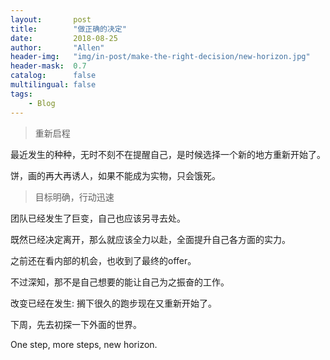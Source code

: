 ```yaml
---
layout:       post
title:        "做正确的决定"
date:         2018-08-25
author:       "Allen"
header-img:   "img/in-post/make-the-right-decision/new-horizon.jpg"
header-mask:  0.7
catalog:      false
multilingual: false
tags:
    - Blog
---
```

> 重新启程

最近发生的种种，无时不刻不在提醒自己，是时候选择一个新的地方重新开始了。

饼，画的再大再诱人，如果不能成为实物，只会饿死。

> 目标明确，行动迅速

团队已经发生了巨变，自己也应该另寻去处。

既然已经决定离开，那么就应该全力以赴，全面提升自己各方面的实力。

之前还在看内部的机会，也收到了最终的offer。

不过深知，那不是自己想要的能让自己为之振奋的工作。

改变已经在发生: 搁下很久的跑步现在又重新开始了。

下周，先去初探一下外面的世界。

One step, more steps, new horizon.

